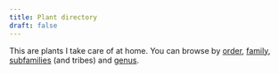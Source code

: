 ```yaml
---
title: Plant directory
draft: false
---
```


This are plants I take care of at home. You can browse by [order](/orders/), [family](/families/), [subfamilies](/subfamilies/) (and tribes) and [genus](/genera/). 
